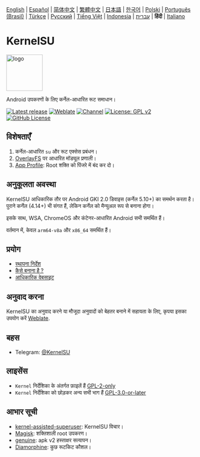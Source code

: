[English](README.md) | [Español](README_ES.md) | [简体中文](README_CN.md) | [繁體中文](README_TW.md) | [日本語](README_JP.md) | [한국어](README_KR.md) | [Polski](README_PL.md) | [Português (Brasil)](README_PT-BR.md) | [Türkçe](README_TR.md) | [Русский](README_RU.md) | [Tiếng Việt](README_VI.md) | [Indonesia](README_ID.md) | [עברית](README_IW.md) |  **हिंदी** | [Italiano](README_IT.md)

# KernelSU

<img src="https://kernelsu.org/logo.png" style="width: 96px;" alt="logo">

Android उपकरणों के लिए कर्नेल-आधारित रूट समाधान।

[![Latest release](https://img.shields.io/github/v/release/tiann/KernelSU?label=Release&logo=github)](https://github.com/tiann/KernelSU/releases/latest)
[![Weblate](https://img.shields.io/badge/Localization-Weblate-teal?logo=weblate)](https://hosted.weblate.org/engage/kernelsu)
[![Channel](https://img.shields.io/badge/Follow-Telegram-blue.svg?logo=telegram)](https://t.me/KernelSU)
[![License: GPL v2](https://img.shields.io/badge/License-GPL%20v2-orange.svg?logo=gnu)](https://www.gnu.org/licenses/old-licenses/gpl-2.0.en.html)
[![GitHub License](https://img.shields.io/github/license/tiann/KernelSU?logo=gnu)](/LICENSE)

## विशेषताएँ

1. कर्नेल-आधारित `su` और रूट एक्सेस प्रबंधन।
2. [OverlayFS](https://en.wikipedia.org/wiki/OverlayFS) पर आधारित मॉड्यूल प्रणाली।
3. [App Profile](https://kernelsu.org/guide/app-profile.html): Root शक्ति को पिंजरे में बंद कर दो।

## अनुकूलता अवस्था

KernelSU आधिकारिक तौर पर Android GKI 2.0 डिवाइस (कर्नेल 5.10+) का समर्थन करता है। पुराने कर्नेल (4.14+) भी संगत हैं, लेकिन कर्नेल को मैन्युअल रूप से बनाना होगा।

इसके साथ, WSA, ChromeOS और कंटेनर-आधारित Android सभी समर्थित हैं।

वर्तमान में, केवल `arm64-v8a` और `x86_64` समर्थित हैं।

## प्रयोग

- [स्थापना निर्देश](https://kernelsu.org/guide/installation.html)
- [कैसे बनाना है ?](https://kernelsu.org/guide/how-to-build.html)
- [आधिकारिक वेबसाइट](https://kernelsu.org/)

## अनुवाद करना

KernelSU का अनुवाद करने या मौजूदा अनुवादों को बेहतर बनाने में सहायता के लिए, कृपया इसका उपयोग करें [Weblate](https://hosted.weblate.org/engage/kernelsu/).

## बहस

- Telegram: [@KernelSU](https://t.me/KernelSU)

## लाइसेंस

- `Kernel` निर्देशिका के अंतर्गत फ़ाइलें हैं [GPL-2-only](https://www.gnu.org/licenses/old-licenses/gpl-2.0.en.html)
- `Kernel` निर्देशिका को छोड़कर अन्य सभी भाग हैं [GPL-3.0-or-later](https://www.gnu.org/licenses/gpl-3.0.html)

## आभार सूची

- [kernel-assisted-superuser](https://git.zx2c4.com/kernel-assisted-superuser/about/): KernelSU विचार।
- [Magisk](https://github.com/topjohnwu/Magisk): शक्तिशाली root उपकरण।
- [genuine](https://github.com/brevent/genuine/): apk v2 हस्ताक्षर सत्यापन।
- [Diamorphine](https://github.com/m0nad/Diamorphine): कुछ रूटकिट कौशल।
